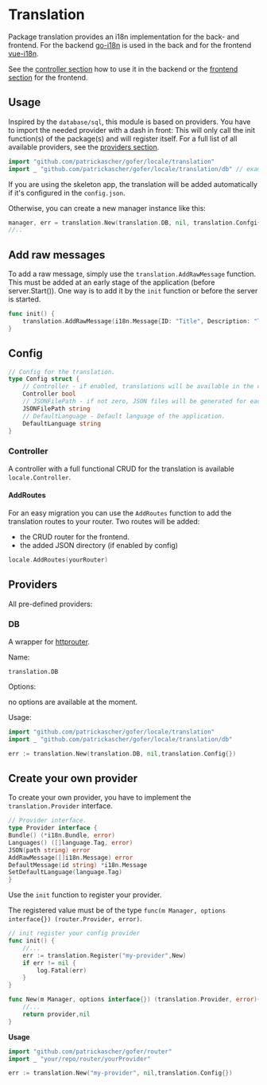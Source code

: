 # Translation

Package translation provides an i18n implementation for the back- and frontend.
For the backend [go-i18n](https://github.com/nicksnyder/go-i18n) is used in the back and for the frontend [vue-i18n](https://vue-i18n.intlify.dev/).

See the [controller section](controller.md#translation-t-tp) how to use it in the backend or the [frontend section](./../frontend/translate.md) for the frontend.

## Usage

Inspired by the `database/sql`, this module is based on providers. You have to import the needed provider with a dash in
front:
This will only call the init function(s) of the package(s) and will register itself. For a full list of all available
providers, see the [providers section](translation.md#providers).

```go 
import "github.com/patrickascher/gofer/locale/translation"
import _ "github.com/patrickascher/gofer/locale/translation/db" // example for the database provider
```

If you are using the skeleton app, the translation will be added automatically if it's configured in the `config.json`.

Otherwise, you can create a new manager instance like this:

```go 
manager, err = translation.New(translation.DB, nil, translation.Confgi{DefaultLanguage:"en",Controller:true})
//..
```

## Add raw messages

To add a raw message, simply use the `translation.AddRawMessage` function.
This must be added at an early stage of the application (before server.Start()). One way is to add it by the `init` function or before the server is started.

```go 
func init() {
    translation.AddRawMessage(i18n.Message{ID: "Title", Description: "The application title"})
}
```

## Config

```go 
// Config for the translation.
type Config struct {
	// Controller - if enabled, translations will be available in the controller.
	Controller bool
	// JSONFilePath - if not zero, JSON files will be generated for each defined language.
	JSONFilePath string
	// DefaultLanguage - Default language of the application.
	DefaultLanguage string
}
```

### Controller

A controller with a full functional CRUD for the translation is available `locale.Controller`.

#### AddRoutes

For an easy migration you can use the `AddRoutes` function to add the translation routes to your router. Two routes will
be added:

* the CRUD router for the frontend.
* the added JSON directory (if enabled by config)

```go 
locale.AddRoutes(yourRouter)
```

## Providers

All pre-defined providers:

### DB

A wrapper for [httprouter](https://github.com/julienschmidt/httprouter).

Name:

`translation.DB`

Options:

no options are available at the moment.

Usage:

```go 
import "github.com/patrickascher/gofer/locale/translation"
import _ "github.com/patrickascher/gofer/locale/translation/db"

err := translation.New(translation.DB, nil,translation.Config{})
```

## Create your own provider

To create your own provider, you have to implement the `translation.Provider` interface.

```go
// Provider interface.
type Provider interface {
Bundle() (*i18n.Bundle, error)
Languages() ([]language.Tag, error)
JSON(path string) error
AddRawMessage([]i18n.Message) error
DefaultMessage(id string) *i18n.Message
SetDefaultLanguage(language.Tag)
}
```

Use the `init` function to register your provider.

The registered value must be of the type `func(m Manager, options interface{}) (router.Provider, error)`.

```go 
// init register your config provider
func init() {
    //...
	err := translation.Register("my-provider",New)
    if err != nil {
    	log.Fatal(err)
    }
}

func New(m Manager, options interface{}) (translation.Provider, error){
    //...
    return provider,nil
}
```

**Usage**

```go 
import "github.com/patrickascher/gofer/router"
import _ "your/repo/router/yourProvider"

err := translation.New("my-provider", nil,translation.Config{})
```

